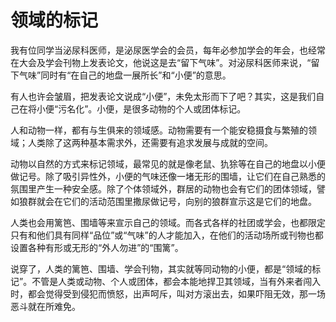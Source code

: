 # 领域的标记

我有位同学当泌尿科医师，是泌尿医学会的会员，每年必参加学会的年会，也经常在大会及学会刊物上发表论文，他说这是去“留下气味”。对泌尿科医师来说，“留下气味”同时有“在自己的地盘一展所长”和“小便”的意思。 

有人也许会皱眉，把发表论文说成“小便”，未免太形而下了吧？其实，这是我们自己在将小便“污名化”。小便，是很多动物的个人或团体标记。 

人和动物一样，都有与生俱来的领域感。动物需要有一个能安稳摄食与繁殖的领域；人类除了这两种基本需求外，还需要有追求发展与成就的空间。 

动物以自然的方式来标记领域，最常见的就是像老鼠、犰狳等在自己的地盘以小便做记号。除了吸引异性外，小便的气味还像一堵无形的围墙，让它们在自己熟悉的氛围里产生一种安全感。除了个体领域外，群居的动物也会有它们的团体领域，譬如狼群就会在它们的活动范围里撒尿做记号，向别的狼群宣示这是它们的地盘。 

人类也会用篱笆、围墙等来宣示自己的领域。而各式各样的社团或学会，也都限定只有和他们具有同样“品位”或“气味”的人才能加入，在他们的活动场所或刊物也都设置各种有形或无形的“外人勿进”的“围篱”。 

说穿了，人类的篱笆、围墙、学会刊物，其实就等同动物的小便，都是“领域的标记”。不管是人类或动物、个人或团体，都会本能地捍卫其领域，当有外来者闯入时，都会觉得受到侵犯而愤怒，出声呵斥，叫对方滚出去，如果吓阻无效，那一场恶斗就在所难免。